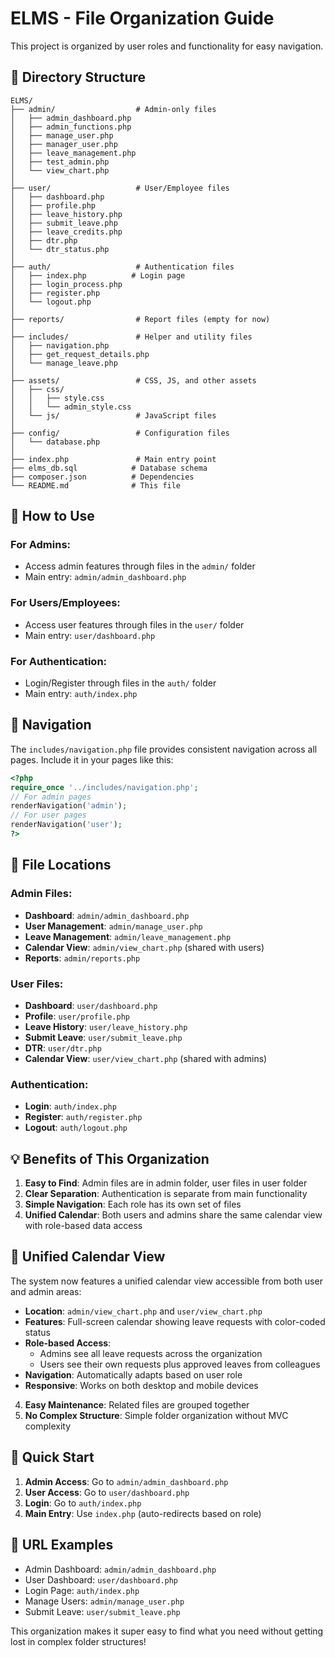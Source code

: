 # ELMS - File Organization Guide

This project is organized by user roles and functionality for easy navigation.

## 📁 Directory Structure

```
ELMS/
├── admin/                  # Admin-only files
│   ├── admin_dashboard.php
│   ├── admin_functions.php
│   ├── manage_user.php
│   ├── manager_user.php
│   ├── leave_management.php
│   ├── test_admin.php
│   └── view_chart.php
│
├── user/                   # User/Employee files
│   ├── dashboard.php
│   ├── profile.php
│   ├── leave_history.php
│   ├── submit_leave.php
│   ├── leave_credits.php
│   ├── dtr.php
│   └── dtr_status.php
│
├── auth/                   # Authentication files
│   ├── index.php          # Login page
│   ├── login_process.php
│   ├── register.php
│   └── logout.php
│
├── reports/                # Report files (empty for now)
│
├── includes/               # Helper and utility files
│   ├── navigation.php
│   ├── get_request_details.php
│   └── manage_leave.php
│
├── assets/                 # CSS, JS, and other assets
│   ├── css/
│   │   ├── style.css
│   │   └── admin_style.css
│   └── js/                 # JavaScript files
│
├── config/                 # Configuration files
│   └── database.php
│
├── index.php               # Main entry point
├── elms_db.sql            # Database schema
├── composer.json          # Dependencies
└── README.md              # This file
```

## 🚀 How to Use

### For Admins:
- Access admin features through files in the `admin/` folder
- Main entry: `admin/admin_dashboard.php`

### For Users/Employees:
- Access user features through files in the `user/` folder
- Main entry: `user/dashboard.php`

### For Authentication:
- Login/Register through files in the `auth/` folder
- Main entry: `auth/index.php`

## 🔗 Navigation

The `includes/navigation.php` file provides consistent navigation across all pages. Include it in your pages like this:

```php
<?php
require_once '../includes/navigation.php';
// For admin pages
renderNavigation('admin');
// For user pages
renderNavigation('user');
?>
```

## 📝 File Locations

### Admin Files:
- **Dashboard**: `admin/admin_dashboard.php`
- **User Management**: `admin/manage_user.php`
- **Leave Management**: `admin/leave_management.php`
- **Calendar View**: `admin/view_chart.php` (shared with users)
- **Reports**: `admin/reports.php`

### User Files:
- **Dashboard**: `user/dashboard.php`
- **Profile**: `user/profile.php`
- **Leave History**: `user/leave_history.php`
- **Submit Leave**: `user/submit_leave.php`
- **DTR**: `user/dtr.php`
- **Calendar View**: `user/view_chart.php` (shared with admins)

### Authentication:
- **Login**: `auth/index.php`
- **Register**: `auth/register.php`
- **Logout**: `auth/logout.php`

## 💡 Benefits of This Organization

1. **Easy to Find**: Admin files are in admin folder, user files in user folder
2. **Clear Separation**: Authentication is separate from main functionality
3. **Simple Navigation**: Each role has its own set of files
4. **Unified Calendar**: Both users and admins share the same calendar view with role-based data access

## 📅 Unified Calendar View

The system now features a unified calendar view accessible from both user and admin areas:

- **Location**: `admin/view_chart.php` and `user/view_chart.php`
- **Features**: Full-screen calendar showing leave requests with color-coded status
- **Role-based Access**: 
  - Admins see all leave requests across the organization
  - Users see their own requests plus approved leaves from colleagues
- **Navigation**: Automatically adapts based on user role
- **Responsive**: Works on both desktop and mobile devices
4. **Easy Maintenance**: Related files are grouped together
5. **No Complex Structure**: Simple folder organization without MVC complexity

## 🔧 Quick Start

1. **Admin Access**: Go to `admin/admin_dashboard.php`
2. **User Access**: Go to `user/dashboard.php`
3. **Login**: Go to `auth/index.php`
4. **Main Entry**: Use `index.php` (auto-redirects based on role)

## 📱 URL Examples

- Admin Dashboard: `admin/admin_dashboard.php`
- User Dashboard: `user/dashboard.php`
- Login Page: `auth/index.php`
- Manage Users: `admin/manage_user.php`
- Submit Leave: `user/submit_leave.php`

This organization makes it super easy to find what you need without getting lost in complex folder structures!
